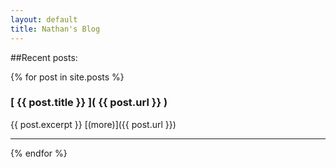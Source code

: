 ```yaml
---
layout: default
title: Nathan's Blog
---
```


##Recent posts:

{% for post in site.posts %}
### [ {{ post.title }} ]( {{ post.url }} )
{{ post.excerpt }} [(more)]({{ post.url }})
***
{% endfor %}
